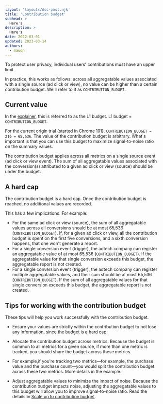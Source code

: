 ```yaml
---
layout: 'layouts/doc-post.njk'
title: 'Contribution budget'
subhead: >
  Here's
description: >
  Here's 
date: 2022-03-01
updated: 2023-03-14
authors:
  - maudn
---
```



To protect user privacy, individual users' contributions must have an upper limit.

In practice, this works as follows: across all aggregatable values associated with a single source (ad click or view), no value can be higher than a certain contribution budget. 
We'll refer to it as `CONTRIBUTION_BUDGET`.

## Current value

In the [explainer](https://github.com/WICG/conversion-measurement-api/blob/main/AGGREGATE.md), this is referred to as the L1 budget.
L1 budget = `CONTRIBUTION_BUDGET`.

For the current origin trial (started in Chrome 101), `CONTRIBUTION_BUDGET = 216 = 65,536`.
The value of the contribution budget is arbitrary. What's important is that you can use this budget to maximize signal-to-noise ratio on the summary values. 

The contribution budget applies across all metrics on a single source event (ad click or view event). The sum of all aggregatable values associated with the conversion(s) attributed to a given ad click or view (source) should be under the budget.

## A hard cap

The contribution budget is a hard cap. Once the contribution budget is reached, no additional values are recorded. 

This has a few implications. For example:

- For the same ad click or view (source), the sum of all aggregatable values across all conversions should be at most 65,536 (`CONTRIBUTION_BUDGET`). If, for a given ad click or view, all the contribution budget is spent on the first five conversions, and a sixth conversion happens, that one won't generate a report.
- For a single conversion event (trigger), the adtech company can register an aggregatable value of at most 65,536 (`CONTRIBUTION_BUDGET`). If the aggregatable value for that single conversion exceeds this budget, the aggregatable report is not created.
- For a single conversion event (trigger), the adtech company can register multiple aggregatable values, and their sum should be at most 65,536 (`CONTRIBUTION_BUDGET`). If the sum of all aggregatable values for that single conversion exceeds this budget, the aggregatable report is not created.

## Tips for working with the contribution budget 

These tips will help you work successfully with the contribution budget.

- Ensure your values are strictly within the contribution budget to not lose any information, since the budget is a hard cap. 
- Allocate the contribution budget across metrics. Because the budget is common to all metrics for a given source, if more than one metric is tracked, you should share the budget across these metrics.

- For example,if you're tracking two metrics—for example, the purchase value and the purchase count—you would split the contribution budget across these two metrics. More details in the example.

- Adjust aggregatable values to minimize the impact of noise. Because the contribution budget impacts noise, adjusting the aggregatable values to this budget will allow you to improve signal-to-noise ratio. Read the details in [Scale up to contribution budget](/docs/privacy-sandbox/attribution-reporting/working-with-noise/#scale-up-to-contribution-budget). <!-- working with noise -->
